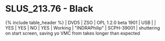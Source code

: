 # SLUS_213.76 - Black

{% include table_header %}
| DVD5 | ZSO | OPL 1.2.0 beta 1901 | USB |  | YES | YES | NO | YES | Working | "INDRAPhilip" | SCPH-39001 | shuttering on start screen, saving yo VMC from takes longer than expected
